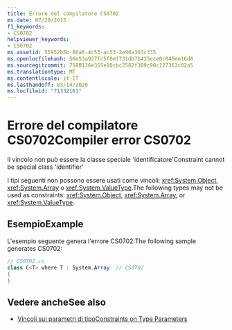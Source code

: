 ```yaml
---
title: Errore del compilatore CS0702
ms.date: 07/20/2015
f1_keywords:
- CS0702
helpviewer_keywords:
- CS0702
ms.assetid: 55952b5b-66a6-4c53-ac53-2e90a363c335
ms.openlocfilehash: 56e53a927fc5f0ef731db7b425ece0c845ee16d8
ms.sourcegitcommit: 7588136e355e10cbc2582f389c90c127363c02a5
ms.translationtype: MT
ms.contentlocale: it-IT
ms.lasthandoff: 03/14/2020
ms.locfileid: "71332161"
---
```

# <a name="compiler-error-cs0702"></a><span data-ttu-id="222b2-102">Errore del compilatore CS0702</span><span class="sxs-lookup"><span data-stu-id="222b2-102">Compiler error CS0702</span></span>

<span data-ttu-id="222b2-103">Il vincolo non può essere la classe speciale 'identificatore'</span><span class="sxs-lookup"><span data-stu-id="222b2-103">Constraint cannot be special class 'identifier'</span></span>

 <span data-ttu-id="222b2-104">I tipi seguenti non possono essere usati come vincoli: <xref:System.Object>, <xref:System.Array> o <xref:System.ValueType>.</span><span class="sxs-lookup"><span data-stu-id="222b2-104">The following types may not be used as constraints:  <xref:System.Object>, <xref:System.Array>, or <xref:System.ValueType>.</span></span>

## <a name="example"></a><span data-ttu-id="222b2-105">Esempio</span><span class="sxs-lookup"><span data-stu-id="222b2-105">Example</span></span>

 <span data-ttu-id="222b2-106">L'esempio seguente genera l'errore CS0702:</span><span class="sxs-lookup"><span data-stu-id="222b2-106">The following sample generates CS0702:</span></span>

```csharp
// CS0702.cs
class C<T> where T : System.Array  // CS0702
{
}
```

## <a name="see-also"></a><span data-ttu-id="222b2-107">Vedere anche</span><span class="sxs-lookup"><span data-stu-id="222b2-107">See also</span></span>

- [<span data-ttu-id="222b2-108">Vincoli sui parametri di tipo</span><span class="sxs-lookup"><span data-stu-id="222b2-108">Constraints on Type Parameters</span></span>](../../programming-guide/generics/constraints-on-type-parameters.md)
